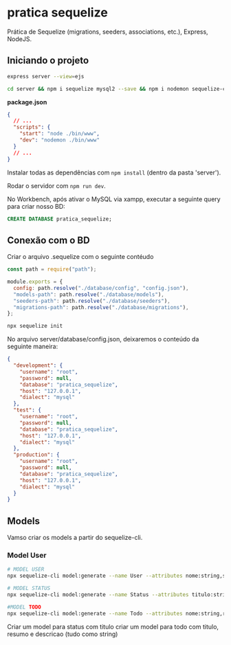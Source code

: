 # pratica sequelize

Prática de Sequelize (migrations, seeders, associations, etc.), Express, NodeJS.

## Iniciando o projeto

```sh
express server --view=ejs
```

```sh
cd server && npm i sequelize mysql2 --save && npm i nodemon sequelize-cli --save -D
```

**package.json**

```json
{
  // ...
  "scripts": {
    "start": "node ./bin/www",
    "dev": "nodemon ./bin/www"
  }
  // ...
}
```

Instalar todas as dependências com `npm install` (dentro da pasta 'server').

Rodar o servidor com `npm run dev`.

No Workbench, após ativar o MySQL via xampp, executar a seguinte query para criar nosso BD:

```sql
CREATE DATABASE pratica_sequelize;
```

## Conexão com o BD

Criar o arquivo .sequelize com o seguinte contéudo

```js
const path = require("path");

module.exports = {
  config: path.resolve("./database/config", "config.json"),
  "models-path": path.resolve("./database/models"),
  "seeders-path": path.resolve("./database/seeders"),
  "migrations-path": path.resolve("./database/migrations"),
};
```

```sh
npx sequelize init
```

No arquivo server/database/config.json, deixaremos o conteúdo da seguinte maneira:

```json
{
  "development": {
    "username": "root",
    "password": null,
    "database": "pratica_sequelize",
    "host": "127.0.0.1",
    "dialect": "mysql"
  },
  "test": {
    "username": "root",
    "password": null,
    "database": "pratica_sequelize",
    "host": "127.0.0.1",
    "dialect": "mysql"
  },
  "production": {
    "username": "root",
    "password": null,
    "database": "pratica_sequelize",
    "host": "127.0.0.1",
    "dialect": "mysql"
  }
}
```

## Models

Vamso criar os models a partir do sequelize-cli.

### Model User

```sh
# MODEL USER
npx sequelize-cli model:generate --name User --attributes nome:string,sobrenome:string,email:string

# MODEL STATUS
npx sequelize-cli model:generate --name Status --attributes titulo:string

#MODEL TODO
npx sequelize-cli model:generate --name Todo --attributes nome:string,resumo:string,descricao:string
```



Criar um model para status com titulo
criar um model para todo com titulo, resumo e descricao
(tudo como string)
